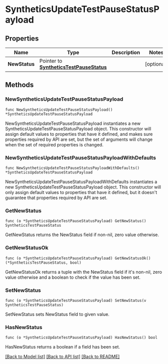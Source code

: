 # SyntheticsUpdateTestPauseStatusPayload

## Properties

Name | Type | Description | Notes
---- | ---- | ----------- | ------
**NewStatus** | Pointer to [**SyntheticsTestPauseStatus**](SyntheticsTestPauseStatus.md) |  | [optional] 

## Methods

### NewSyntheticsUpdateTestPauseStatusPayload

`func NewSyntheticsUpdateTestPauseStatusPayload() *SyntheticsUpdateTestPauseStatusPayload`

NewSyntheticsUpdateTestPauseStatusPayload instantiates a new SyntheticsUpdateTestPauseStatusPayload object.
This constructor will assign default values to properties that have it defined,
and makes sure properties required by API are set, but the set of arguments
will change when the set of required properties is changed.

### NewSyntheticsUpdateTestPauseStatusPayloadWithDefaults

`func NewSyntheticsUpdateTestPauseStatusPayloadWithDefaults() *SyntheticsUpdateTestPauseStatusPayload`

NewSyntheticsUpdateTestPauseStatusPayloadWithDefaults instantiates a new SyntheticsUpdateTestPauseStatusPayload object.
This constructor will only assign default values to properties that have it defined,
but it doesn't guarantee that properties required by API are set.

### GetNewStatus

`func (o *SyntheticsUpdateTestPauseStatusPayload) GetNewStatus() SyntheticsTestPauseStatus`

GetNewStatus returns the NewStatus field if non-nil, zero value otherwise.

### GetNewStatusOk

`func (o *SyntheticsUpdateTestPauseStatusPayload) GetNewStatusOk() (*SyntheticsTestPauseStatus, bool)`

GetNewStatusOk returns a tuple with the NewStatus field if it's non-nil, zero value otherwise
and a boolean to check if the value has been set.

### SetNewStatus

`func (o *SyntheticsUpdateTestPauseStatusPayload) SetNewStatus(v SyntheticsTestPauseStatus)`

SetNewStatus sets NewStatus field to given value.

### HasNewStatus

`func (o *SyntheticsUpdateTestPauseStatusPayload) HasNewStatus() bool`

HasNewStatus returns a boolean if a field has been set.


[[Back to Model list]](../README.md#documentation-for-models) [[Back to API list]](../README.md#documentation-for-api-endpoints) [[Back to README]](../README.md)


